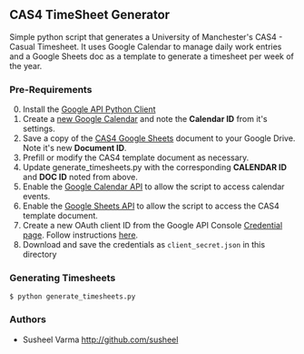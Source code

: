 ## CAS4 TimeSheet Generator

Simple python script that generates a University of Manchester's CAS4 - Casual Timesheet. It uses Google Calendar to manage daily work entries and a Google Sheets doc as a template to generate a timesheet per week of the year.

### Pre-Requirements

0. Install the [Google API Python Client](https://developers.google.com/api-client-library/python/start/installation)
1. Create a [new Google Calendar](https://calendar.google.com/calendar/b/0/render?tab=mc#details_2%7Cdtv-_new_calendar_id_0-0-0) and note the **Calendar ID** from it's settings.
2. Save a copy of the [CAS4 Google Sheets](https://docs.google.com/spreadsheets/d/1VJiNVZMy8vPRTqAarBFoP3HnLifWkRFGYoo8O7PWlRg/edit) document to your Google Drive. Note it's new **Document ID**.
3. Prefill or modify the CAS4 template document as necessary.
4. Update generate_timesheets.py with the corresponding **CALENDAR ID** and **DOC ID** noted from above.
5. Enable the [Google Calendar API](https://console.developers.google.com/apis/api/calendar-json.googleapis.com/overview) to allow the script to access calendar events.
6. Enable the [Google Sheets API](https://console.developers.google.com/apis/api/sheets.googleapis.com/overview) to allow the script to access the CAS4 template document.
7. Create a new OAuth client ID from the Google API Console [Credential page](https://console.developers.google.com/apis/credentials). Follow instructions [here](https://developers.google.com/api-client-library/python/samples/samples).
8. Download and save the credentials as `client_secret.json` in this directory

### Generating Timesheets
````
$ python generate_timesheets.py
````

### Authors
* Susheel Varma <http://github.com/susheel>
